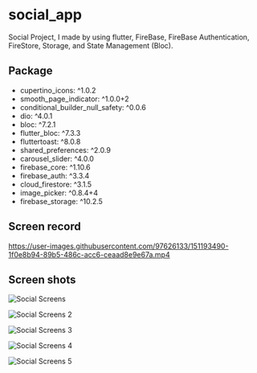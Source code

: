 # social_app

Social Project, I made by using flutter, FireBase, FireBase Authentication, FireStore, Storage, and State Management (Bloc).

## Package

  - cupertino_icons: ^1.0.2
  - smooth_page_indicator: ^1.0.0+2
  - conditional_builder_null_safety: ^0.0.6
  - dio: ^4.0.1
  - bloc: ^7.2.1
  - flutter_bloc: ^7.3.3
  - fluttertoast: ^8.0.8
  - shared_preferences: ^2.0.9
  - carousel_slider: ^4.0.0
  - firebase_core: ^1.10.6
  - firebase_auth: ^3.3.4
  - cloud_firestore: ^3.1.5
  - image_picker: ^0.8.4+4
  - firebase_storage: ^10.2.5
  
## Screen record

https://user-images.githubusercontent.com/97626133/151193490-1f0e8b94-89b5-486c-acc6-ceaad8e9e67a.mp4

## Screen shots

![Social Screens](https://user-images.githubusercontent.com/97626133/151372178-4f6a289c-b87f-41fc-be9c-87ebfd5f6eb0.jpg)

![Social Screens 2](https://user-images.githubusercontent.com/97626133/151372232-7e2658bd-b777-4bc7-9e22-ae08ea64de33.jpg)

![Social Screens 3](https://user-images.githubusercontent.com/97626133/151372275-6fd11f46-f5f8-408d-b8d4-8be033db0115.jpg)

![Social Screens 4](https://user-images.githubusercontent.com/97626133/151372307-970fe545-ef59-43a2-a476-f5b0659a3929.jpg)

![Social Screens 5](https://user-images.githubusercontent.com/97626133/151372332-6ed9cac5-99db-4a99-b1b4-699fc932834e.jpg)

